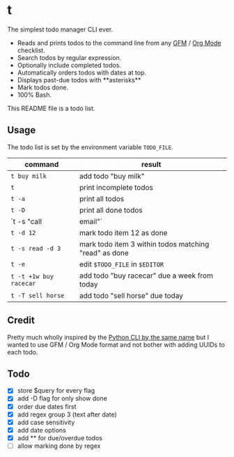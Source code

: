 # t

The simplest todo manager CLI ever.

- Reads and prints todos to the command line from any [GFM][] /
  [Org Mode][] checklist.
- Search todos by regular expression.
- Optionally include completed todos.
- Automatically orders todos with dates at top.
- Displays past-due todos with \*\*asterisks\*\*
- Mark todos done.
- 100% Bash.

This README file is a todo list.

[gfm]: https://help.github.com/articles/writing-on-github/
[org mode]: http://orgmode.org

## Usage

The todo list is set by the environment variable `TODO_FILE`.

command   | result
----------|-------
`t buy milk` | add todo "buy milk"
`t`       | print incomplete todos
`t -a`    | print all todos
`t -D`    | print all done todos
`t -s "call|email"` | print all todos matching "call" or "email"
`t -d 12` | mark todo item 12 as done
`t -s read -d 3` | mark todo item 3 within todos matching "read" as done
`t -e`    | edit `$TODO_FILE` in `$EDITOR`
`t -t +1w buy racecar` | add todo "buy racecar" due a week from today
`t -T sell horse` | add todo "sell horse" due today

## Credit

Pretty much wholly inspired by the [Python CLI by the same name][pythont] but I
wanted to use GFM / Org Mode format and not bother with adding UUIDs to each
todo.

[pythont]: http://stevelosh.com/projects/t/ 

## Todo

- [X] store $query for every flag
- [X] add -D flag for only show done
- [X] order due dates first
- [X] add regex group 3 (text after date)
- [X] add case sensitivity
- [X] add date options
- [X] add ** for due/overdue todos
- [ ] allow marking done by regex 
